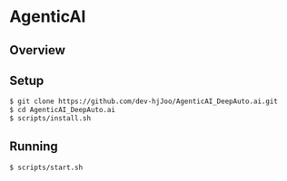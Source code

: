 # AgenticAI 
## Overview


## Setup
```bash
$ git clone https://github.com/dev-hjJoo/AgenticAI_DeepAuto.ai.git
$ cd AgenticAI_DeepAuto.ai
$ scripts/install.sh
```

## Running
```
$ scripts/start.sh
```